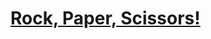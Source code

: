 # [Rock, Paper, Scissors!](https://www.theodinproject.com/lessons/foundations-rock-paper-scissors)




